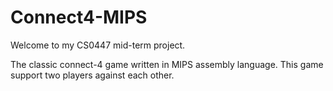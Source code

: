 # Connect4-MIPS
Welcome to my CS0447 mid-term project.</p>
The classic connect-4 game written in MIPS assembly language. This game support two players against each other.</p>
